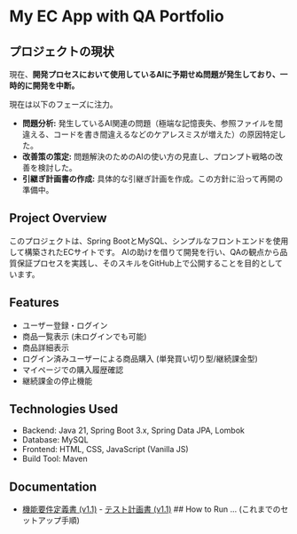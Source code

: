 # My EC App with QA Portfolio

## プロジェクトの現状
現在、**開発プロセスにおいて使用しているAIに予期せぬ問題が発生しており、一時的に開発を中断。**

現在は以下のフェーズに注力。
* **問題分析:** 発生しているAI関連の問題（極端な記憶喪失、参照ファイルを間違える、コードを書き間違えるなどのケアレスミスが増えた）の原因特定した。
* **改善策の策定:** 問題解決のためのAIの使い方の見直し、プロンプト戦略の改善を検討した。
* **引継ぎ計画書の作成:** 具体的な引継ぎ計画を作成。この方針に沿って再開の準備中。

## Project Overview
このプロジェクトは、Spring BootとMySQL、シンプルなフロントエンドを使用して構築されたECサイトです。
AIの助けを借りて開発を行い、QAの観点から品質保証プロセスを実践し、そのスキルをGitHub上で公開することを目的としています。

## Features
- ユーザー登録・ログイン
- 商品一覧表示 (未ログインでも可能)
- 商品詳細表示
- ログイン済みユーザーによる商品購入 (単発買い切り型/継続課金型)
- マイページでの購入履歴確認
- 継続課金の停止機能

## Technologies Used
- Backend: Java 21, Spring Boot 3.x, Spring Data JPA, Lombok
- Database: MySQL
- Frontend: HTML, CSS, JavaScript (Vanilla JS)
- Build Tool: Maven

## Documentation
- [機能要件定義書 (v1.1)](docs/EC%E3%82%B5%E3%82%A4%E3%83%88%E6%A9%9F%E8%83%BD%E8%A6%81%E4%BB%B6%E5%AE%9A%E7%BE%A9%E6%9B%B8%20(%E3%83%90%E3%83%BC%E3%82%B8%E3%83%A7%E3%83%B3%201.1).txt) - [テスト計画書 (v1.1)](docs/%E3%83%86%E3%82%B9%E3%83%88%E8%A8%88%E7%94%BB%E6%9B%B8%EF%BC%88%E3%83%90%E3%83%BC%E3%82%B8%E3%83%A7%E3%83%B31.1%EF%BC%89.txt) ## How to Run
... (これまでのセットアップ手順)
